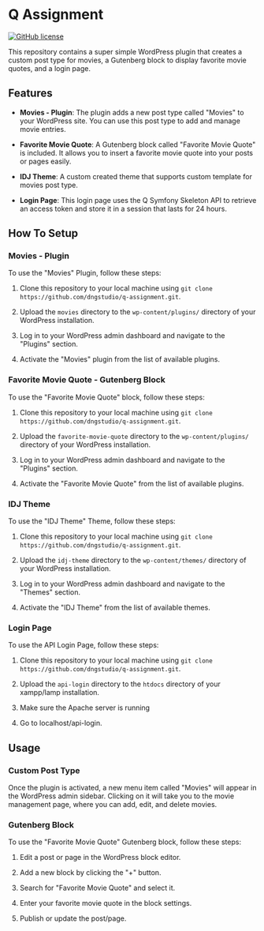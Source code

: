# Q Assignment

[![GitHub license](https://img.shields.io/badge/version-1.0.0-orange)](https://github.com/dngstudio/q-assignment/LICENSE)



This repository contains a super simple WordPress plugin that creates a custom post type for movies, a Gutenberg block to display favorite movie quotes, and a login page.

## Features

- **Movies - Plugin**: The plugin adds a new post type called "Movies" to your WordPress site. You can use this post type to add and manage movie entries.

- **Favorite Movie Quote**: A Gutenberg block called "Favorite Movie Quote" is included. It allows you to insert a favorite movie quote into your posts or pages easily.

- **IDJ Theme**: A custom created theme that supports custom template for movies post type.

- **Login Page**: This login page uses the Q Symfony Skeleton API to retrieve an access token and store it in a session that lasts for 24 hours.

## How To Setup

### Movies - Plugin

To use the "Movies" Plugin, follow these steps:

1. Clone this repository to your local machine using `git clone https://github.com/dngstudio/q-assignment.git`.

2. Upload the `movies` directory to the `wp-content/plugins/` directory of your WordPress installation.

3. Log in to your WordPress admin dashboard and navigate to the "Plugins" section.

4. Activate the "Movies" plugin from the list of available plugins.

### Favorite Movie Quote - Gutenberg Block

To use the "Favorite Movie Quote" block, follow these steps:

1. Clone this repository to your local machine using `git clone https://github.com/dngstudio/q-assignment.git`.

2. Upload the `favorite-movie-quote` directory to the `wp-content/plugins/` directory of your WordPress installation.

3. Log in to your WordPress admin dashboard and navigate to the "Plugins" section.

4. Activate the "Favorite Movie Quote" from the list of available plugins.

### IDJ Theme

To use the "IDJ Theme" Theme, follow these steps:

1. Clone this repository to your local machine using `git clone https://github.com/dngstudio/q-assignment.git`.

2. Upload the `idj-theme` directory to the `wp-content/themes/` directory of your WordPress installation.

3. Log in to your WordPress admin dashboard and navigate to the "Themes" section.

4. Activate the "IDJ Theme" from the list of available themes.

### Login Page

To use the API Login Page, follow these steps:

1. Clone this repository to your local machine using `git clone https://github.com/dngstudio/q-assignment.git`.

2. Upload the `api-login` directory to the `htdocs` directory of your xampp/lamp installation.

3. Make sure the Apache server is running 

4. Go to localhost/api-login.

## Usage

### Custom Post Type

Once the plugin is activated, a new menu item called "Movies" will appear in the WordPress admin sidebar. Clicking on it will take you to the movie management page, where you can add, edit, and delete movies.

### Gutenberg Block

To use the "Favorite Movie Quote" Gutenberg block, follow these steps:

1. Edit a post or page in the WordPress block editor.

2. Add a new block by clicking the "+" button.

3. Search for "Favorite Movie Quote" and select it.

4. Enter your favorite movie quote in the block settings.

5. Publish or update the post/page.
